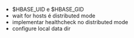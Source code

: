 - $HBASE_UID e $HBASE_GID
- wait for hosts é distributed mode
- implementar healthcheck no distributed mode
- configure local data dir
